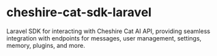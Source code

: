 # cheshire-cat-sdk-laravel
Laravel SDK for interacting with Cheshire Cat AI API, providing seamless integration with endpoints for messages, user management, settings, memory, plugins, and more.

